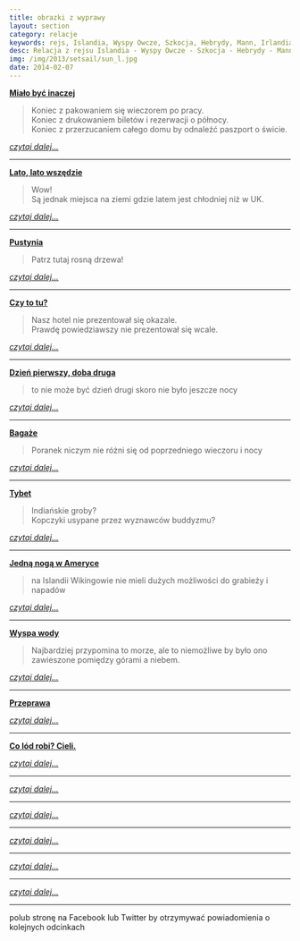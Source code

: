 ```yaml
---
title: obrazki z wyprawy
layout: section
category: relacje
keywords: rejs, Islandia, Wyspy Owcze, Szkocja, Hebrydy, Mann, Irlandia
desc: Relacja z rejsu Islandia - Wyspy Owcze - Szkocja - Hebrydy - Mann - Irlandia
img: /img/2013/setsail/sun_l.jpg
date: 2014-02-07
---
```


**[Miało być inaczej](/obrazki-z-wyprawy/mialo-byc-inaczej.html)**
   
> Koniec z pakowaniem się wieczorem po pracy.   
> Koniec z drukowaniem biletów i rezerwacji o północy.   
> Koniec z przerzucaniem całego domu by odnaleźć paszport o świcie.  

*[czytaj dalej...](/obrazki-z-wyprawy/mialo-byc-inaczej.html)*

-----------------------

**[Lato, lato wszędzie](/obrazki-z-wyprawy/lato-wszedzie.html)**

> Wow!   
> Są jednak miejsca na ziemi gdzie latem jest chłodniej niż w UK.  

*[czytaj dalej...](/obrazki-z-wyprawy/lato-wszedzie.html)*

-----------------------

**[Pustynia](/obrazki-z-wyprawy/pustynia.html)**

> Patrz tutaj rosną drzewa!  

*[czytaj dalej...](/obrazki-z-wyprawy/pustynia.html)*

-----------------------

**[Czy to tu?](/obrazki-z-wyprawy/czy-to-tu.html)**

> Nasz hotel nie prezentował się okazale.   
> Prawdę powiedziawszy nie prezentował się wcale.

*[czytaj dalej...](/obrazki-z-wyprawy/czy-to-tu.html)*

-----------------------

**[Dzień pierwszy, doba druga](/obrazki-z-wyprawy/dzien-1-doba-2.html)**

> to nie może być dzień drugi skoro nie było jeszcze nocy

*[czytaj dalej...](/obrazki-z-wyprawy/dzien-1-doba-2.html)*

-----------------------

**[Bagaże](/obrazki-z-wyprawy/bagaze.html)**

> Poranek niczym nie różni się od poprzedniego wieczoru i nocy

*[czytaj dalej...](/obrazki-z-wyprawy/bagaze.html)*

-----------------------

**[Tybet](/obrazki-z-wyprawy/tybet.html)**

> Indiańskie groby?   
> Kopczyki usypane przez wyznawców buddyzmu?

*[czytaj dalej...](/obrazki-z-wyprawy/tybet.html)*

-----------------------

**[Jedną nogą w Ameryce](/obrazki-z-wyprawy/noga-w-ameryce.html)**

> na Islandii Wikingowie nie mieli dużych możliwości do grabieży i napadów

*[czytaj dalej...](/obrazki-z-wyprawy/noga-w-ameryce.html)*

-----------------------

**[Wyspa wody](/obrazki-z-wyprawy/wyspa-wody.html)**

> Najbardziej przypomina to morze, ale to niemożliwe by było ono zawieszone pomiędzy górami a niebem.

*[czytaj dalej...](/obrazki-z-wyprawy/wyspa-wody.html)*

-----------------------

**[Przeprawa](/obrazki-z-wyprawy/przeprawa.html)**

> 

*[czytaj dalej...](/obrazki-z-wyprawy/przeprawa.html)*

-----------------------

**[Co lód robi? Cieli.](/obrazki-z-wyprawy/lod-sie-cieli.html)**

> 

*[czytaj dalej...](/obrazki-z-wyprawy/lod-sie-cieli.html)*

-----------------------

**[](/obrazki-z-wyprawy/.html)**

> 

*[czytaj dalej...](/obrazki-z-wyprawy/.html)*

-----------------------

**[](/obrazki-z-wyprawy/.html)**

> 

*[czytaj dalej...](/obrazki-z-wyprawy/.html)*

-----------------------

**[](/obrazki-z-wyprawy/.html)**

> 

*[czytaj dalej...](/obrazki-z-wyprawy/.html)*

-----------------------

**[](/obrazki-z-wyprawy/.html)**

> 

*[czytaj dalej...](/obrazki-z-wyprawy/.html)*

-----------------------




**[](/obrazki-z-wyprawy/.html)**

> 

*[czytaj dalej...](/obrazki-z-wyprawy/.html)*

-----------------------


polub stronę na Facebook lub Twitter by otrzymywać powiadomienia o kolejnych odcinkach